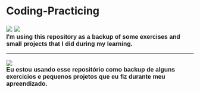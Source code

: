 # Coding-Practicing
<h3 style="font-family: Arial, Helvetica, sans-serif;">
<p>
<img src="https://img.icons8.com/clouds/30/000000/great-britain.png"/>
<img src="https://img.icons8.com/clouds/30/000000/usa.png"/>
<br>
I'm using this repository as a backup of some exercises and small projects that I did during my learning.
<br>
<p>
<hr color="grey">
<img src="https://img.icons8.com/officel/20/000000/brazil.png"/>
<br>
Eu estou usando esse repositório como backup de alguns exercicios e pequenos projetos que eu fiz durante meu apreendizado.
<br>
</h3>

